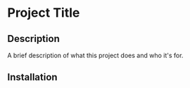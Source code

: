 # Project Title

## Description
A brief description of what this project does and who it's for.

## Installation
